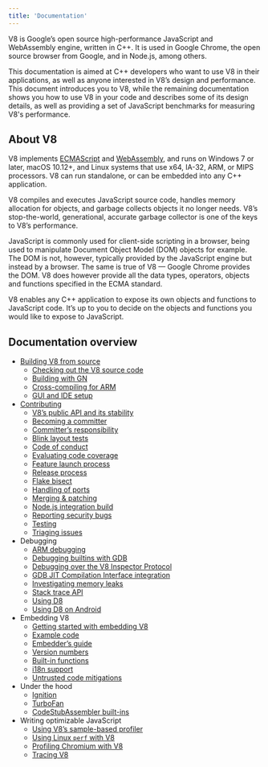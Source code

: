 ```yaml
---
title: 'Documentation'
---
```

V8 is Google’s open source high-performance JavaScript and WebAssembly engine, written in C++. It is used in Google Chrome, the open source browser from Google, and in Node.js, among others.

This documentation is aimed at C++ developers who want to use V8 in their applications, as well as anyone interested in V8’s design and performance. This document introduces you to V8, while the remaining documentation shows you how to use V8 in your code and describes some of its design details, as well as providing a set of JavaScript benchmarks for measuring V8's performance.

## About V8

V8 implements <a href="https://tc39.github.io/ecma262/">ECMAScript</a> and <a href="https://webassembly.github.io/spec/core/">WebAssembly</a>, and runs on Windows 7 or later, macOS 10.12+, and Linux systems that use x64, IA-32, ARM, or MIPS processors. V8 can run standalone, or can be embedded into any C++ application.

V8 compiles and executes JavaScript source code, handles memory allocation for objects, and garbage collects objects it no longer needs. V8’s stop-the-world, generational, accurate garbage collector is one of the keys to V8’s performance.

JavaScript is commonly used for client-side scripting in a browser, being used to manipulate Document Object Model (DOM) objects for example. The DOM is not, however, typically provided by the JavaScript engine but instead by a browser. The same is true of V8 — Google Chrome provides the DOM. V8 does however provide all the data types, operators, objects and functions specified in the ECMA standard.

V8 enables any C++ application to expose its own objects and functions to JavaScript code. It’s up to you to decide on the objects and functions you would like to expose to JavaScript.

## Documentation overview

- [Building V8 from source](/docs/build)
    - [Checking out the V8 source code](/docs/source-code)
    - [Building with GN](/docs/build-gn)
    - [Cross-compiling for ARM](/docs/cross-compile-arm)
    - [GUI and IDE setup](/docs/ide-setup)
- [Contributing](/docs/contribute)
    - [V8’s public API and its stability](/docs/api)
    - [Becoming a committer](/docs/becoming-a-committer)
    - [Committer’s responsibility](/docs/committer-responsibility)
    - [Blink layout tests](/docs/blink-layout-tests)
    - [Code of conduct](/docs/code-of-conduct)
    - [Evaluating code coverage](/docs/evaluating-code-coverage)
    - [Feature launch process](/docs/feature-launch-process)
    - [Release process](/docs/release-process)
    - [Flake bisect](/docs/flake-bisect)
    - [Handling of ports](/docs/ports)
    - [Merging & patching](/docs/merging-patching)
    - [Node.js integration build](/docs/node-integration)
    - [Reporting security bugs](/docs/security-bugs)
    - [Testing](/docs/test)
    - [Triaging issues](/docs/triage-issues)
- Debugging
    - [ARM debugging](/docs/arm-debugging)
    - [Debugging builtins with GDB](/docs/debugging-gdb)
    - [Debugging over the V8 Inspector Protocol](/docs/inspector)
    - [GDB JIT Compilation Interface integration](/docs/gdb-jit)
    - [Investigating memory leaks](/docs/memory-leaks)
    - [Stack trace API](/docs/stack-trace-api)
    - [Using D8](/docs/d8)
    - [Using D8 on Android](/docs/d8-android)
- Embedding V8
    - [Getting started with embedding V8](Getting-Started-with-Embedding)
    - [Example code](Example-code)
    - [Embedder’s guide](Embedder's-Guide) <!-- TODO: how is this different from the getting started guide? -->
    - [Version numbers](Version-numbers)
    - [Built-in functions](Built-in-functions)
    - [i18n support](i18n-support)
    - [Untrusted code mitigations](Untrusted-code-mitigations)
- Under the hood
    - [Ignition](/docs/ignition)
    - [TurboFan](/docs/turbofan)
    - [CodeStubAssembler built-ins](/docs/csa-builtins)
- Writing optimizable JavaScript
    - [Using V8’s sample-based profiler](/docs/profiler)
    - [Using Linux `perf` with V8](/docs/linux-perf)
    - [Profiling Chromium with V8](/docs/profile-chromium)
    - [Tracing V8](/docs/trace)

